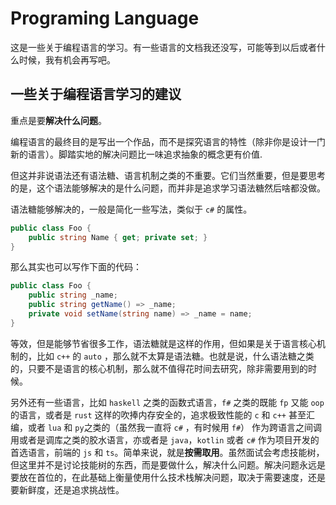 # Programing Language

这是一些关于编程语言的学习。有一些语言的文档我还没写，可能等到以后或者什么时候，我有机会再写吧。

## 一些关于编程语言学习的建议

重点是要**解决什么问题**。

编程语言的最终目的是写出一个作品，而不是探究语言的特性（除非你是设计一门新的语言）。脚踏实地的解决问题比一味追求抽象的概念更有价值.

但这并非说语法还有语法糖、语言机制之类的不重要。它们当然重要，但是要思考的是，这个语法能够解决的是什么问题，而并非是追求学习语法糖然后啥都没做。

语法糖能够解决的，一般是简化一些写法，类似于 `c#` 的属性。

```csharp
public class Foo {
    public string Name { get; private set; }
}
```

那么其实也可以写作下面的代码：

```csharp
public class Foo {
    public string _name;
    public string getName() => _name;
    private void setName(string name) => _name = name;
}
```

等效，但是能够节省很多工作，语法糖就是这样的作用，但如果是关于语言核心机制的，比如 `c++` 的 `auto` ，那么就不太算是语法糖。也就是说，什么语法糖之类的，只要不是语言的核心机制，那么就不值得花时间去研究，除非需要用到的时候。

另外还有一些语言，比如 `haskell` 之类的函数式语言，`f#` 之类的既能 `fp` 又能 `oop` 的语言，或者是 `rust` 这样的吹捧内存安全的，追求极致性能的 `c` 和 `c++` 甚至汇编，或者 `lua` 和 `py`之类的（虽然我一直将 `c#` ，有时候用 `f#`） 作为跨语言之间调用或者是调库之类的胶水语言，亦或者是 `java`，`kotlin` 或者 `c#` 作为项目开发的首选语言，前端的 `js` 和 `ts`。简单来说，就是**按需取用**。虽然面试会考虑技能树，但这里并不是讨论技能树的东西，而是要做什么，解决什么问题。解决问题永远是要放在首位的，在此基础上衡量使用什么技术栈解决问题，取决于需要速度，还是要新鲜度，还是追求挑战性。
